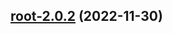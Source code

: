 

## [root-2.0.2](https://github.com/truecharts/charts/compare/root-2.0.1...root-2.0.2) (2022-11-30)

